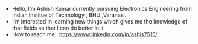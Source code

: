 - Hello, I’m Ashish Kumar currently pursuing Electronics Engineering from Indian Institue of Technology , BHU ,Varanasi.
- I’m interested in learning new things which gives me the knowledge of that fields so that I can do better in it. 
- How to reach me : https://www.linkedin.com/in/ashis7515/ 

<!---
ashish7515/ashish7515 is a ✨ special ✨ repository because its `README.md` (this file) appears on your GitHub profile.
You can click the Preview link to take a look at your changes.
--->
